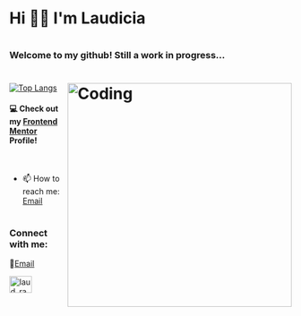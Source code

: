# <h1> Hi 👋🏽 I'm Laudicia</h1>

# <h3 align="left">Welcome to my github! Still a work in progress...</h3>


# <img align="right" alt="Coding" width="400" src="https://miro.medium.com/v2/resize:fit:720/0*pYJar6AxR4E6tXuD.gif">

[![Top Langs](https://github-readme-stats.vercel.app/api/top-langs/?username=LaudRam&layout=compact&theme=jolly&)](https://github.com/LaudRam/github-readme-stats)

#### 💻 Check out my <a href="https://www.frontendmentor.io/profile/LaudRam/solutions" target="_blank">Frontend Mentor</a> Profile!

<br/>

- 📫 How to reach me: [Email](mailto:laudiciaramasenya@gmail.com)

# <h3 align="left">Connect with me:</h3>

<p align="left">
📧<a href="mailto: laudiciaramasenya@gmail.com" target="_blank">Email</a>
</p>

<p align="left">
<a href="https://twitter.com/laud_rama" target="_blank"><img align="center" src="https://raw.githubusercontent.com/rahuldkjain/github-profile-readme-generator/master/src/images/icons/Social/twitter.svg" alt="laud_rama" height="30" width="40" /></a>
</p>
